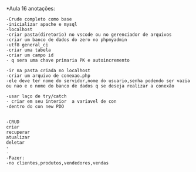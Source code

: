 *Aula 16 anotações:

    -Crude completo como base
    -inicializar apache e mysql
    -localhost
    -criar pasta(diretorio) no vscode ou no gerenciador de arquivos
    -criar um banco de dados do zero no phpmyadmin
    -utf8 general_ci
    -criar uma tabela
    -criar um campo id
    - q sera uma chave primaria PK e autoincremento

    -ir na pasta criada no localhost
    -criar um arquivo de conexao.php
    -ele deve ter nome do servidor,nome do usuario,senha podendo ser vazia ou nao e o nome do banco de dados q se deseja realizar a conexão

    -usar laço de try/catch
    - criar em seu interior  a variavel de con
    -dentro do con new PDO


    -CRUD
    criar
    recuperar
    atualizar
    deletar
    -
    -
    -Fazer:
    -no clientes,produtos,vendedores,vendas
